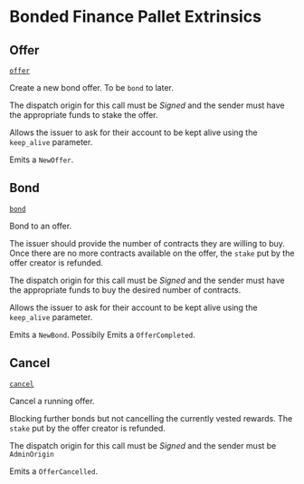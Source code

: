 <!-- AUTOMATICALLY GENERATED -->
<!-- Generated at 2022-04-15T18:28:00.679159637Z -->

# Bonded Finance Pallet Extrinsics

## Offer

[`offer`](https://dali.devnets.composablefinance.ninja/doc/pallet_bonded_finance/pallet/enum.Call.html#variant.offer)

Create a new bond offer. To be `bond` to later.

The dispatch origin for this call must be *Signed* and the sender must have the
appropriate funds to stake the offer.

Allows the issuer to ask for their account to be kept alive using the `keep_alive`
parameter.

Emits a `NewOffer`.

## Bond

[`bond`](https://dali.devnets.composablefinance.ninja/doc/pallet_bonded_finance/pallet/enum.Call.html#variant.bond)

Bond to an offer.

The issuer should provide the number of contracts they are willing to buy.
Once there are no more contracts available on the offer, the `stake` put by the
offer creator is refunded.

The dispatch origin for this call must be *Signed* and the sender must have the
appropriate funds to buy the desired number of contracts.

Allows the issuer to ask for their account to be kept alive using the `keep_alive`
parameter.

Emits a `NewBond`.
Possibily Emits a `OfferCompleted`.

## Cancel

[`cancel`](https://dali.devnets.composablefinance.ninja/doc/pallet_bonded_finance/pallet/enum.Call.html#variant.cancel)

Cancel a running offer.

Blocking further bonds but not cancelling the currently vested rewards. The `stake` put
by the offer creator is refunded.

The dispatch origin for this call must be *Signed* and the sender must be `AdminOrigin`

Emits a `OfferCancelled`.

